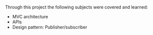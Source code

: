 Through this project the following subjects were covered and learned:

- MVC architecture
- APIs
- Design pattern: Publisher/subscriber
